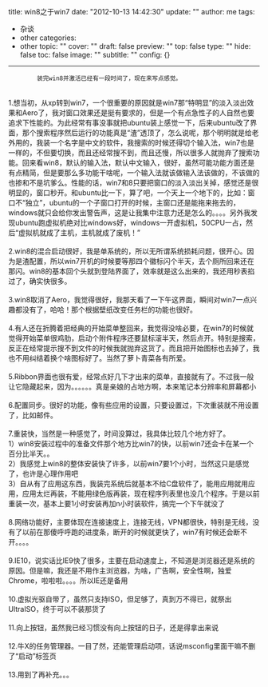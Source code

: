 title: win8之于win7
date: "2012-10-13 14:42:30"
update: ""
author: me
tags:
- 杂谈
- other
categories:
- other
topic: ""
cover: ""
draft: false
preview: ""
top: false
type: ""
hide: false
toc: false
image: ""
subtitle: ""
config: {}


---




			装完win8并激活已经有一段时间了，现在来写点感觉。
<div><br /></div>
<div>
1.想当初，从xp转到win7，一个很重要的原因就是win7那“特明显”的淡入淡出效果和Aero了，我对窗口效果还是挺有要求的，但是一个有点急性子的人自然也要追求下性能的。为此经常有事没事就把ubuntu装上感觉一下，后来ubuntu改了界面，那个搜索程序然后运行的功能真是“渣”透顶了，怎么说呢，那个明明就是给老外用的，我装一个名字是中文的软件，我搜索的时候还得切个输入法，win7也是一样的，不但要切换，而且还经常搜不到，而且还慢，所以很多人就抛弃了搜索功能。回来看win8，默认的输入法，默认中文输入，很好，虽然可能功能方面还是有点精简，但是要那么多功能干啥呢，一个输入法就该做输入法该做的，不该做的也掺和不是坑爹么。性能的话，win7和8只要把窗口的淡入淡出关掉，感觉还是很明显的，窗口秒开。和ubuntu比一下，算了吧，一个天上一个地下的，比如：窗口不“独立”，ubuntu的一个子窗口打开的时候，主窗口还是能拖来拖去的，windows就只会给你发出警告声，这是让我集中注意力还是怎么的。。。。另外我发现ubuntu跑虚拟机绝对比windows好，windows一开虚拟机，50CPU一占，然后“虚拟机就成了主机，主机就成了废机！”</div>
<div><br /></div>
<div>
2.win8的混合启动很好，我是单系统的，所以无所谓系统损耗问题，很开心。因为是渣配置，所以win7开机的时候要等那四个徽标闪个半天，去个厕所回来还在那闪。win8的基本回个头就到登陆界面了，效率就是这么出来的，我还用秒表掐过了，确实快很多。</div>
<div><br /></div>
<div>
3.win8取消了Aero，我觉得很好，我那天看了一下午这界面，瞬间对win7一点兴趣都没有了，哈哈！那个根据壁纸改变任务栏的功能也很好。</div>
<div><br /></div>
<div>
4.有人还在折腾着把经典的开始菜单整回来，我觉得没啥必要，在win7的时候就觉得开始菜单很鸡肋，启动个附件程序还要鼠标滚半天，然后点开。特别是搜索，反正在经常提示搜不到文件的时候我就抛弃这货了。而且把开始图标也去掉了，我也不用纠结着换个啥图标好了。当然了萝卜青菜各有所爱。</div>
<div><br /></div>
<div>
5.Ribbon界面也很有爱，经常点好几下才出来的菜单，直接就有了。不过我一般让它隐藏起来，因为。。。。。。真是亲娘的占地方啊，本来笔记本分辨率和屏幕都小</div>
<div><br /></div>
<div>6.配置同步。很好的功能，像有些应用的设置，只要设置过，下次重装就不用设置了，比如邮件。</div>
<div><br /></div>
<div>7.重装快，当然是一种感觉了，时间没算过，我具体比较几个地方好了。</div>
<div>1）win8安装过程中的准备文件那个地方比win7的快，以前win7还会卡在某一个百分比半天。。</div>
<div>2）我感觉上win8的整体安装快了许多，以前win7要1个小时，当然这只是感觉了，也许是心理作用吧</div>
<div>
3）自从有了应用这东西，我装完系统后就基本不给C盘软件了，能用应用就用应用，应用太烂再装，不能用绿色版再装，现在程序列表里也没几个程序。于是以前重装一次，基本上要1小时安装再加n小时装软件，搞完一个下午就没了</div>
<div><br /></div>
<div>
8.网络功能好，主要体现在连接速度上，连接无线，VPN都很快，特别是无线，没有了以前在那傻呼呼跑的进度条，断开的时候就更快了，win7有时候还会断不开。。。。</div>
<div><br /></div>
<div>
9.IE10，说实话比IE9快了很多，主要在启动速度上，不知道是浏览器还是系统的原因。但是嘛，我还是不用作主浏览器，为啥，广告啊，安全性啊，独爱Chrome，啦啦啦。。。。所以IE还是备用</div>
<div><br /></div>
<div>10.虚拟光驱自带了，虽然只支持ISO，但足够了，真到万不得已，就祭出UltraISO，终于可以不装那货了</div>
<div><br /></div>
<div>11.向上按钮，虽然我已经习惯没有向上按钮的日子，还是得拿出来说</div>
<div><br /></div>
<div>12.牛X的任务管理器。一目了然，还能管理启动项，话说msconfig里面干嘛不删了“启动”标签页</div>
<div><br /></div>
<div>13.用到了再补充。。。</div>
<div><br /></div>
<div><br /></div>
